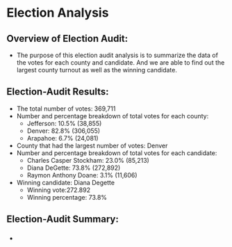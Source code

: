 # **Election Analysis**
## Overview of Election Audit:
  - The purpose of this election audit analysis is to summarize the data of the votes for each county and candidate. And we are able to find out the largest county turnout as well as the winning candidate.
## Election-Audit Results:
  - The total number of votes: 369,711
  - Number and percentage breakdown of total votes for each county:
     - Jefferson: 10.5% (38,855)
     - Denver: 82.8% (306,055)
     - Arapahoe: 6.7% (24,081)
  - County that had the largest number of votes: Denver
  - Number and percentage breakdown of total votes for each candidate:
     - Charles Casper Stockham: 23.0% (85,213)
     - Diana DeGette: 73.8% (272,892)
     - Raymon Anthony Doane: 3.1% (11,606)
  - Winning candidate: Diana Degette
     - Winning vote:272.892
     - Winning percentage: 73.8%
## Election-Audit Summary:
  ### 
  - 
  
